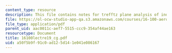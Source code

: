 ```yaml
---
content_type: resource
description: This file contains notes for trefftz plane analysis of induced drag.
file: https://ol-ocw-studio-app-qa.s3.amazonaws.com/courses/16-100-aerodynamics-fall-2005/a50f5b9f91c0ad125d141e041e086167_16100lectre19_cg.pdf
file_type: application/pdf
parent_uid: aac0011c-aef7-5515-ccc9-354af44ae163
resourcetype: Document
title: 16100lectre19_cg.pdf
uid: a50f5b9f-91c0-ad12-5d14-1e041e086167
---
```

